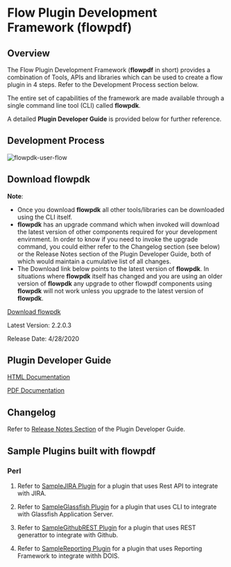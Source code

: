 # Flow Plugin Development Framework (flowpdf)

## Overview
The Flow Plugin Development Framework (**flowpdf** in short) provides a combination of Tools, APIs and libraries which can be used to create a flow plugin in 4 steps. Refer to the Development Process section below.

The entire set of capabilities of the framework are made available through a single command line tool (CLI) called **flowpdk**.

A detailed **Plugin Developer Guide** is provided below for further reference.

## Development Process

![flowpdk-user-flow](https://user-images.githubusercontent.com/6411605/59960113-f55c5980-9477-11e9-89b4-f044b3c56843.png)

## Download flowpdk
**Note**:
- Once you download **flowpdk** all other tools/libraries can be downloaded using the CLI itself.
- **flowpdk** has an upgrade command which when invoked will download the latest version of other components required for your development envirnment. In order to know if you need to invoke the upgrade command, you could either refer to the Changelog section (see below) or the Release Notes section of the Plugin Developer Guide, both of which would maintain a cumulative list of all changes.
- The Download link below points to the latest version of **flowpdk**. In situations where **flowpdk** itself has changed and you are using an older version of **flowpdk** any upgrade to other flowpdf components using **flowpdk** will not work unless you upgrade to the latest version of **flowpdk**.

[Download flowpdk](https://storage.googleapis.com/flowpdf-binaries/flowpdf-cli.zip)

Latest Version: 2.2.0.3

Release Date: 4/28/2020

## Plugin Developer Guide

  [HTML Documentation](https://storage.googleapis.com/flowpdf-binaries/doc/latest/index.html)

  [PDF Documentation](https://storage.googleapis.com/flowpdf-binaries/doc/latest/PluginDeveloperGuide.pdf)

## Changelog

Refer to [Release Notes Section](https://storage.googleapis.com/flowpdf-binaries/doc/latest/releasenotes.html) of the Plugin Developer Guide.

## Sample Plugins built with flowpdf

### Perl

1. Refer to [SampleJIRA Plugin](perl/SampleJIRA/README.md) for a plugin that uses Rest API to integrate with JIRA.

2. Refer to [SampleGlassfish Plugin](perl/SampleGlassfish/README.md) for a plugin that uses CLI to integrate with Glassfish Application Server.

3. Refer to [SampleGithubREST Plugin](perl/SampleGithubREST/README.md) for a plugin that uses REST generattor to integrate with Github.

4. Refer to [SampleReporting Plugin](perl/SampleReporting/README.md) for a plugin that uses Reporting Framework to integrate withh DOIS.
